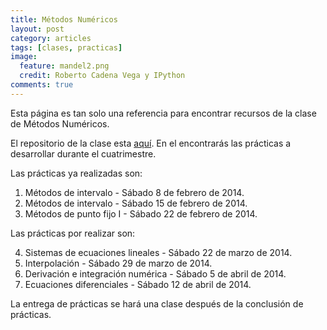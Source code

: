 ```yaml
---
title: Métodos Numéricos
layout: post
category: articles
tags: [clases, practicas]
image: 
  feature: mandel2.png
  credit: Roberto Cadena Vega y IPython
comments: true
---
```


Esta página es tan solo una referencia para encontrar recursos de la clase de Métodos Numéricos.

El repositorio de la clase esta [aquí](https://github.com/robblack007/clase-metodos-numericos). En el encontrarás las prácticas a desarrollar durante el cuatrimestre.

Las prácticas ya realizadas son:

1. Métodos de intervalo - Sábado 8 de febrero de 2014.
2. Métodos de intervalo - Sábado 15 de febrero de 2014.
3. Métodos de punto fijo I - Sábado 22 de febrero de 2014.

Las prácticas por realizar son:

4. Sistemas de ecuaciones lineales - Sábado 22 de marzo de 2014.
5. Interpolación - Sábado 29 de marzo de 2014.
6. Derivación e integración numérica - Sábado 5 de abril de 2014.
7. Ecuaciones diferenciales - Sábado 12 de abril de 2014.

La entrega de prácticas se hará una clase después de la conclusión de prácticas.
